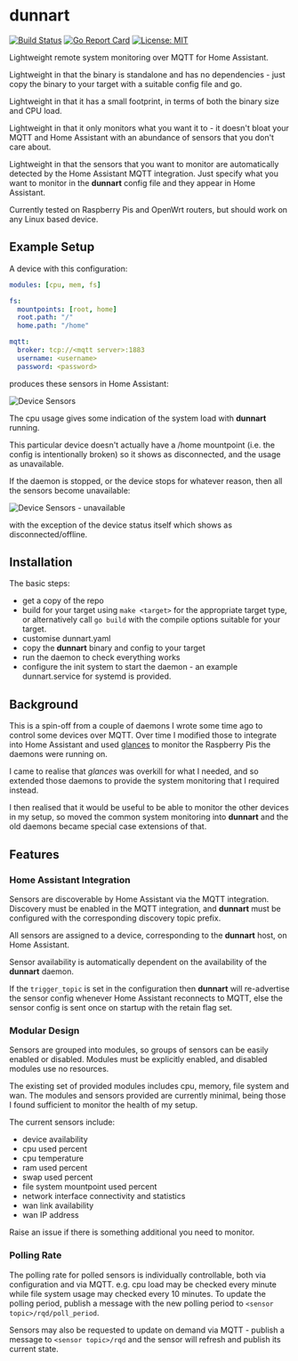 <!--
SPDX-FileCopyrightText: 2022 Kent Gibson <warthog618@gmail.com>

SPDX-License-Identifier: MIT
-->

# dunnart

[![Build Status](https://img.shields.io/github/actions/workflow/status/warthog618/dunnart/go.yml?logo=github&branch=master)](https://github.com/warthog618/dunnart/actions/workflows/go.yml)
[![Go Report Card](https://goreportcard.com/badge/github.com/warthog618/dunnart)](https://goreportcard.com/report/github.com/warthog618/dunnart)
[![License: MIT](https://img.shields.io/badge/License-MIT-yellow.svg)](https://github.com/warthog618/dunnart/blob/master/LICENSE)

Lightweight remote system monitoring over MQTT for Home Assistant.

Lightweight in that the binary is standalone and has no dependencies - just copy the binary to your target with a suitable config file and go.

Lightweight in that it has a small footprint, in terms of both the binary size and CPU load.

Lightweight in that it only monitors what you want it to - it doesn't bloat your MQTT and Home Assistant with an abundance of sensors that you don't care about.

Lightweight in that the sensors that you want to monitor are automatically detected by the Home Assistant MQTT integration.  Just specify what you want to monitor in the **dunnart** config file and they appear in Home Assistant.

Currently tested on Raspberry Pis and OpenWrt routers, but should work on any Linux based device.

## Example Setup

A device with this configuration:

```yaml
modules: [cpu, mem, fs]

fs:
  mountpoints: [root, home]
  root.path: "/"
  home.path: "/home"

mqtt:
  broker: tcp://<mqtt server>:1883
  username: <username>
  password: <password>
```

produces these sensors in Home Assistant:

![Device Sensors](https://github.com/warthog618/dunnart/blob/master/readme/device-sensors.png?raw=true)

The cpu usage gives some indication of the system load with **dunnart** running.

This particular device doesn't actually have a /home mountpoint (i.e. the config is intentionally broken) so it shows as disconnected, and the usage as unavailable.

If the daemon is stopped, or the device stops for whatever reason, then all the sensors become unavailable:

![Device Sensors - unavailable](https://github.com/warthog618/dunnart/blob/master/readme/device-sensors-unavailable.png?raw=true)

with the exception of the device status itself which shows as disconnected/offline.

## Installation

The basic steps:

- get a copy of the repo
- build for your target using `make <target>` for the appropriate target type, or alternatively call `go build` with the compile options suitable for your target.
- customise dunnart.yaml
- copy the **dunnart** binary and config to your target
- run the daemon to check everything works
- configure the init system to start the daemon - an example dunnart.service for systemd is provided.

## Background

This is a spin-off from a couple of daemons I wrote some time ago to control some devices over MQTT.  Over time I modified those to integrate into Home Assistant and used [glances](https://nicolargo.github.io/glances/) to monitor the Raspberry Pis the daemons were running on.

I came to realise that *glances* was overkill for what I needed, and so extended those daemons to provide the system monitoring that I required instead.

I then realised that it would be useful to be able to monitor the other devices in my setup, so moved the common system monitoring into **dunnart** and the old daemons became special case extensions of that.

## Features

### Home Assistant Integration

Sensors are discoverable by Home Assistant via the MQTT integration.  Discovery must be enabled in the MQTT integration, and **dunnart** must be configured with the corresponding discovery topic prefix.

All sensors are assigned to a device, corresponding to the **dunnart** host, on Home Assistant.

Sensor availability is automatically dependent on the availability of the **dunnart** daemon.

If the `trigger_topic` is set in the configuration then **dunnart** will re-advertise the sensor config whenever Home Assistant reconnects to MQTT, else the sensor config is sent once on startup with the retain flag set.

### Modular Design

Sensors are grouped into modules, so groups of sensors can be easily enabled or disabled.  Modules must be explicitly enabled, and disabled modules use no resources.

The existing set of provided modules includes cpu, memory, file system and wan.  The modules and sensors  provided are currently minimal, being those I found sufficient to monitor the health of my setup.

The current sensors include:

- device availability
- cpu used percent
- cpu temperature
- ram used percent
- swap used percent
- file system mountpoint used percent
- network interface connectivity and statistics
- wan link availability
- wan IP address

Raise an issue if there is something additional you need to monitor.

### Polling Rate

The polling rate for polled sensors is individually controllable, both via configuration and via MQTT.  e.g. cpu load may be checked every minute while file system usage may checked every 10 minutes.  To update the polling period, publish a message with the new polling period to `<sensor topic>/rqd/poll_period`.

Sensors may also be requested to update on demand via MQTT - publish a message to `<sensor topic>/rqd` and the sensor will refresh and publish its current state.
